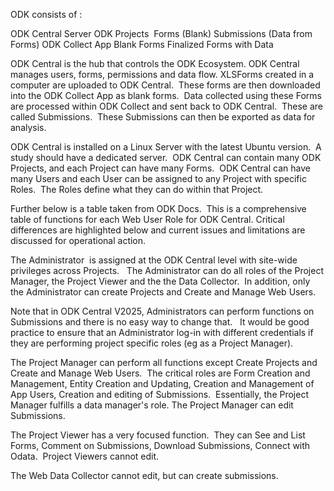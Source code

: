 ODK consists of :

ODK Central Server
ODK Projects 
Forms (Blank)
Submissions (Data from Forms)
ODK Collect App
Blank Forms
Finalized Forms with Data

ODK Central is the hub that controls the ODK Ecosystem. ODK Central manages users, forms, permissions and data flow. XLSForms created in a computer are uploaded to ODK Central.  These forms are then downloaded into the ODK Collect App as blank forms.  Data collected using these Forms  are processed within ODK Collect and sent back to ODK Central.  These are called Submissions.  These Submissions can then be exported as data for analysis. 

ODK Central is installed on a Linux Server with the latest Ubuntu version.  A study should have a dedicated server.  ODK Central can contain many ODK Projects, and each Project can have many Forms.  ODK Central can have many Users and each User can be assigned to any Project with specific Roles.  The Roles define what they can do within that Project.

Further below is a table taken from ODK Docs.  This is a comprehensive table of functions for each Web User Role for ODK Central. Critical differences are highlighted below and current issues and limitations are discussed for operational action.

The Administrator  is assigned at the ODK Central level with site-wide privileges across Projects.   The Administrator can do all roles of the Project Manager, the Project Viewer and the the Data Collector.  In addition, only the Administrator can create Projects and Create and Manage Web Users. 

Note that in ODK Central V2025, Administrators can perform functions on Submissions and there is no easy way to change that.   It would be good practice to ensure that an Administrator log-in with different credentials if they are performing project specific roles (eg as a Project Manager).  

The Project Manager can perform all functions except Create Projects and Create and Manage Web Users.  The critical roles are Form Creation and Management, Entity Creation and Updating, Creation and Management of App Users, Creation and editing of Submissions.  Essentially, the Project Manager fulfills a data manager's role. The Project Manager can edit Submissions.

The Project Viewer has a very focused function.  They can See and List Forms, Comment on Submissions, Download Submissions, Connect with Odata.  Project Viewers cannot edit.

The Web Data Collector cannot edit, but can create submissions.
